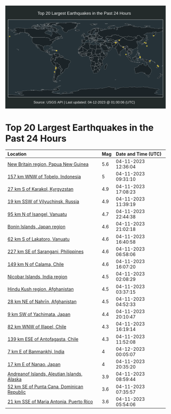 ![Map](./map.png)

# Top 20 Largest Earthquakes in the Past 24 Hours

| Location | Mag | Date and Time (UTC) |
|:---|:---|:---|
| [New Britain region, Papua New Guinea](https://earthquake.usgs.gov/earthquakes/eventpage/us6000k3hc) | 5.6 | 04-11-2023 12:36:04 |
| [157 km WNW of Tobelo, Indonesia](https://earthquake.usgs.gov/earthquakes/eventpage/us6000k3gk) | 5 | 04-11-2023 09:31:10 |
| [27 km S of Karakol, Kyrgyzstan](https://earthquake.usgs.gov/earthquakes/eventpage/us6000k3ka) | 4.9 | 04-11-2023 17:08:23 |
| [19 km SSW of Vilyuchinsk, Russia](https://earthquake.usgs.gov/earthquakes/eventpage/us6000k3h7) | 4.9 | 04-11-2023 11:39:19 |
| [95 km N of Isangel, Vanuatu](https://earthquake.usgs.gov/earthquakes/eventpage/us6000k3mn) | 4.7 | 04-11-2023 22:44:38 |
| [Bonin Islands, Japan region](https://earthquake.usgs.gov/earthquakes/eventpage/us6000k3mb) | 4.6 | 04-11-2023 21:02:18 |
| [62 km S of Lakatoro, Vanuatu](https://earthquake.usgs.gov/earthquakes/eventpage/us6000k3k3) | 4.6 | 04-11-2023 16:40:58 |
| [227 km SE of Sarangani, Philippines](https://earthquake.usgs.gov/earthquakes/eventpage/us6000k3fr) | 4.6 | 04-11-2023 06:58:06 |
| [149 km N of Calama, Chile](https://earthquake.usgs.gov/earthquakes/eventpage/us6000k3ic) | 4.6 | 04-11-2023 16:07:20 |
| [Nicobar Islands, India region](https://earthquake.usgs.gov/earthquakes/eventpage/us6000k3eg) | 4.5 | 04-11-2023 02:08:29 |
| [Hindu Kush region, Afghanistan](https://earthquake.usgs.gov/earthquakes/eventpage/us6000k3ez) | 4.5 | 04-11-2023 03:37:15 |
| [28 km NE of Nahrīn, Afghanistan](https://earthquake.usgs.gov/earthquakes/eventpage/us6000k3f6) | 4.5 | 04-11-2023 04:52:33 |
| [9 km SW of Yachimata, Japan](https://earthquake.usgs.gov/earthquakes/eventpage/us6000k3lr) | 4.4 | 04-11-2023 20:10:47 |
| [82 km WNW of Illapel, Chile](https://earthquake.usgs.gov/earthquakes/eventpage/us6000k3j3) | 4.3 | 04-11-2023 16:19:14 |
| [139 km ESE of Antofagasta, Chile](https://earthquake.usgs.gov/earthquakes/eventpage/us6000k3h9) | 4.3 | 04-11-2023 11:52:08 |
| [7 km E of Banmankhi, India](https://earthquake.usgs.gov/earthquakes/eventpage/us6000k3n5) | 4 | 04-12-2023 00:05:07 |
| [17 km E of Nanao, Japan](https://earthquake.usgs.gov/earthquakes/eventpage/us6000k3m1) | 4 | 04-11-2023 20:35:20 |
| [Andreanof Islands, Aleutian Islands, Alaska](https://earthquake.usgs.gov/earthquakes/eventpage/us6000k3gf) | 3.9 | 04-11-2023 08:59:44 |
| [52 km SE of Punta Cana, Dominican Republic](https://earthquake.usgs.gov/earthquakes/eventpage/pr2023101001) | 3.6 | 04-11-2023 07:35:57 |
| [21 km SSE of Maria Antonia, Puerto Rico](https://earthquake.usgs.gov/earthquakes/eventpage/us6000k3fe) | 3.6 | 04-11-2023 05:54:06 |
